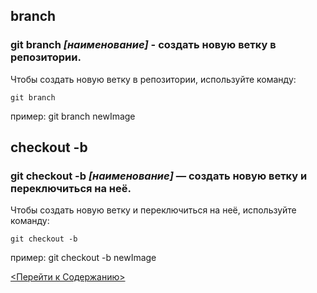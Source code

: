 ## branch

### **git branch *[наименование]*** - создать новую ветку в репозитории.


Чтобы создать новую ветку в репозитории, используйте команду:
```bash=
git branch
```

пример:
git branch newImage

## checkout -b 

### **git checkout -b *[наименование]*** — создать новую ветку и переключиться на неё.

Чтобы создать новую ветку и переключиться на неё, используйте команду:
```bash=
git checkout -b
```

пример:
git checkout -b newImage

[<Перейти к Содержанию>](./readme.md)
